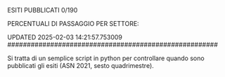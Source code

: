 ESITI PUBBLICATI 0/190 

PERCENTUALI DI PASSAGGIO PER SETTORE:

UPDATED 2025-02-03 14:21:57.753009
###################################################### 

Si tratta di un semplice script in python per controllare quando sono pubblicati gli esiti (ASN 2021, sesto quadrimestre).

